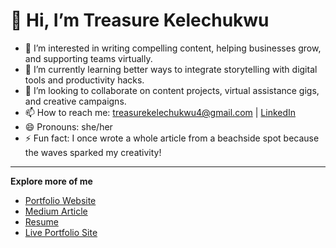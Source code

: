 # 👋 Hi, I’m Treasure Kelechukwu 

- 👀 I’m interested in writing compelling content, helping businesses grow, and supporting teams virtually.
- 🌱 I’m currently learning better ways to integrate storytelling with digital tools and productivity hacks.
- 💞️ I’m looking to collaborate on content projects, virtual assistance gigs, and creative campaigns.
- 📫 How to reach me: treasurekelechukwu4@gmail.com | [LinkedIn](https://www.linkedin.com/in/treasurekelechukwu)
- 😄 Pronouns: she/her
- ⚡ Fun fact: I once wrote a whole article from a beachside spot because the waves sparked my creativity!

---

**Explore more of me**  
- [Portfolio Website](https://bit.ly/44ZEF1F)  
- [Medium Article](https://treasurekelechukwu4.medium.com/mosaic-of-life-da76c359271c)  
- [Resume](https://docs.google.com/document/d/1s45qUjlXhL7MmNRH_VUnRnlULDhNrYgJKwOJMl__gO8/edit?usp=drivesdk)  
- [Live Portfolio Site](https://treasurekayy.github.io)
<!---
treasurekayy/treasurekayy is a ✨ special ✨ repository because its `README.md` (this file) appears on your GitHub profile.
You can click the Preview link to take a look at your changes.
--->
